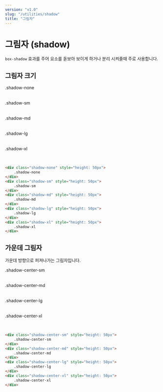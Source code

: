 ```yaml
---
version: "v1.0"
slug: "/utilities/shadow"
title: "그림자"
---
```


# 그림자 (shadow)
`box-shadow` 효과를 주어 요소를 돋보아 보이게 하거나 분리 시켜줄때 주로 사용합니다.

## 그림자 크기
<div class="card">
<div class="card-body">
<div class="shadow-none mg-b-3" style="height: 50px">
	.shadow-none
</div>
<div class="shadow-sm mg-b-3" style="height: 50px">
	.shadow-sm
</div>
<div class="shadow-md mg-b-3" style="height: 50px">
	.shadow-md
</div>
<div class="shadow-lg mg-b-3" style="height: 50px">
	.shadow-lg
</div>
<div class="shadow-xl mg-b-3" style="height: 50px">
	.shadow-xl
</div>
</div>

```html
<div class="shadow-none" style="height: 50px">
	.shadow-none
</div>
<div class="shadow-sm" style="height: 50px">
	.shadow-sm
</div>
<div class="shadow-md" style="height: 50px">
	.shadow-md
</div>
<div class="shadow-lg" style="height: 50px">
	.shadow-lg
</div>
<div class="shadow-xl" style="height: 50px">
	.shadow-xl
</div>
```
</div>


## 가운데 그림자
가운데 방향으로 퍼져나가는 그림자입니다. 

<div class="card">
<div class="card-body">
<div class="shadow-center-sm mg-b-3" style="height: 50px">
	.shadow-center-sm
</div>
<div class="shadow-center-md mg-b-3" style="height: 50px">
	.shadow-center-md
</div>
<div class="shadow-center-lg mg-b-3" style="height: 50px">
	.shadow-center-lg
</div>
<div class="shadow-center-xl mg-b-3" style="height: 50px">
	.shadow-center-xl
</div>
</div>

```html
<div class="shadow-center-sm" style="height: 50px">
	.shadow-center-sm
</div>
<div class="shadow-center-md" style="height: 50px">
	.shadow-center-md
</div>
<div class="shadow-center-lg" style="height: 50px">
	.shadow-center-lg
</div>
<div class="shadow-center-xl" style="height: 50px">
	.shadow-center-xl
</div>
```
</div>